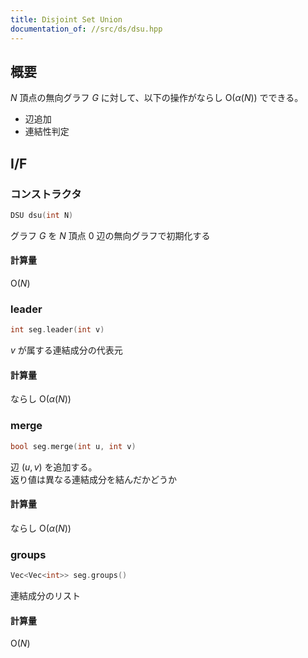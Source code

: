```yaml
---
title: Disjoint Set Union
documentation_of: //src/ds/dsu.hpp
---
```


## 概要

$N$ 頂点の無向グラフ $G$ に対して、以下の操作がならし $\mathrm{O}(\alpha(N))$ でできる。

- 辺追加
- 連結性判定

## I/F

### コンストラクタ

```cpp
DSU dsu(int N)
```

グラフ $G$ を $N$ 頂点 $0$ 辺の無向グラフで初期化する

#### 計算量

$\mathrm{O}(N)$

### leader

```cpp
int seg.leader(int v)
```

$v$ が属する連結成分の代表元

#### 計算量

ならし $\mathrm{O}(\alpha(N))$

### merge

```cpp
bool seg.merge(int u, int v)
```

辺 $(u, v)$ を追加する。  
返り値は異なる連結成分を結んだかどうか

#### 計算量

ならし $\mathrm{O}(\alpha(N))$

### groups

```cpp
Vec<Vec<int>> seg.groups()
```

連結成分のリスト

#### 計算量

$\mathrm{O}(N)$

